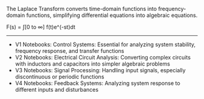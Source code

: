 The Laplace Transform converts time-domain functions into frequency-domain functions, simplifying differential equations into algebraic equations.

F(s) = ∫[0 to ∞] f(t)e^(-st)dt

- - - -
* V1 Notebooks: Control Systems: Essential for analyzing system stability, frequency response, and transfer functions
* V2 Notebooks: Electrical Circuit Analysis: Converting complex circuits with inductors and capacitors into simpler algebraic problems
* V3 Notebooks: Signal Processing: Handling input signals, especially discontinuous or periodic functions
* V4 Notebooks: Feedback Systems: Analyzing system response to different inputs and disturbances
